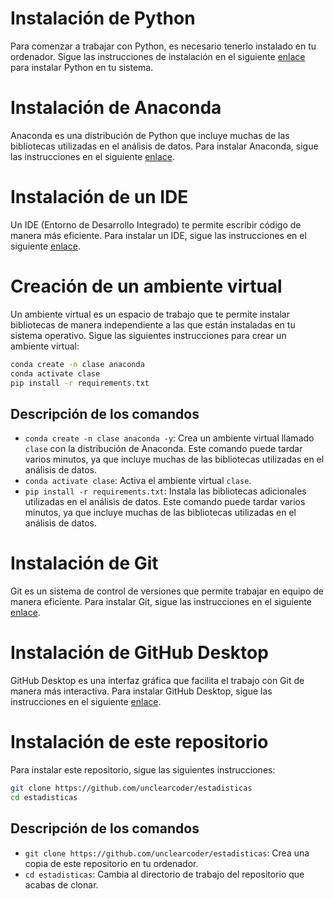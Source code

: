 # Instalación de Python

Para comenzar a trabajar con Python, es necesario tenerlo instalado en tu ordenador. Sigue las instrucciones de instalación en el siguiente [enlace](https://www.python.org/downloads/) para instalar Python en tu sistema.

# Instalación de Anaconda

Anaconda es una distribución de Python que incluye muchas de las bibliotecas utilizadas en el análisis de datos. Para instalar Anaconda, sigue las instrucciones en el siguiente [enlace](https://www.anaconda.com/products/individual).

# Instalación de un IDE

Un IDE (Entorno de Desarrollo Integrado) te permite escribir código de manera más eficiente. Para instalar un IDE, sigue las instrucciones en el siguiente [enlace](https://code.visualstudio.com/download).

# Creación de un ambiente virtual

Un ambiente virtual es un espacio de trabajo que te permite instalar bibliotecas de manera independiente a las que están instaladas en tu sistema operativo. Sigue las siguientes instrucciones para crear un ambiente virtual:

```bash
conda create -n clase anaconda
conda activate clase
pip install -r requirements.txt
```

## Descripción de los comandos

- `conda create -n clase anaconda -y`: Crea un ambiente virtual llamado `clase` con la distribución de Anaconda. Este comando puede tardar varios minutos, ya que incluye muchas de las bibliotecas utilizadas en el análisis de datos.
- `conda activate clase`: Activa el ambiente virtual `clase`.
- `pip install -r requirements.txt`: Instala las bibliotecas adicionales utilizadas en el análisis de datos. Este comando puede tardar varios minutos, ya que incluye muchas de las bibliotecas utilizadas en el análisis de datos.

# Instalación de Git

Git es un sistema de control de versiones que permite trabajar en equipo de manera eficiente. Para instalar Git, sigue las instrucciones en el siguiente [enlace](https://git-scm.com/downloads).

# Instalación de GitHub Desktop

GitHub Desktop es una interfaz gráfica que facilita el trabajo con Git de manera más interactiva. Para instalar GitHub Desktop, sigue las instrucciones en el siguiente [enlace](https://desktop.github.com/).

# Instalación de este repositorio

Para instalar este repositorio, sigue las siguientes instrucciones:

```bash
git clone https://github.com/unclearcoder/estadisticas
cd estadisticas
```

## Descripción de los comandos

- `git clone https://github.com/unclearcoder/estadisticas`: Crea una copia de este repositorio en tu ordenador.
- `cd estadisticas`: Cambia al directorio de trabajo del repositorio que acabas de clonar.